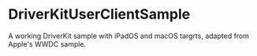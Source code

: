 # DriverKitUserClientSample
A working DriverKit sample with iPadOS and macOS targrts, adapted from Apple's WWDC sample.
